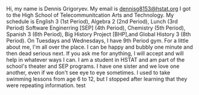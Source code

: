 Hi, my name is Dennis Grigoryev.
My email is dennisg8153@hstat.org
I got to the High School of Telecommunitcation Arts and Technology.
My schedule is English 3 (1st Period), Algebra 2 (2nd Period), Lunch (3rd Period) Software Enginerring [SEP] (4th Period), 
Chemistry (5th Period), Spanish 3 (6th Period), Big History Project [BHP],and Global History 3 (8th Period). 
On Tuesdays and Wednesdays, I have 9th Period gym.
For a little about me, I'm all over the place. 
I can be happy and bubbly one minute and then dead serious next.
If you ask me for anything, I will accept and will help in whatever ways I can.
I am a student in HSTAT and am part of the school's theater and SEP programs.
I have one sister and we love one another, even if we don't see eye to eye sometimes.
I used to take swimming lessons from age 6 to 12, but I stopped after learning that they were repeating information.
test

